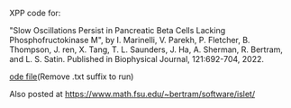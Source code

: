 XPP code for: 

"Slow Oscillations Persist in Pancreatic Beta Cells Lacking Phosphofructokinase M", by I. Marinelli, V. Parekh, P. Fletcher, B. Thompson, J. ren, X. Tang, T. L. Saunders, J. Ha, A. Sherman, R. Bertram, and L. S. Satin. Published in Biophysical Journal, 121:692-704, 2022.

[ode file](BJ_22a.ode)(Remove .txt suffix to run)

Also posted at https://www.math.fsu.edu/~bertram/software/islet/
